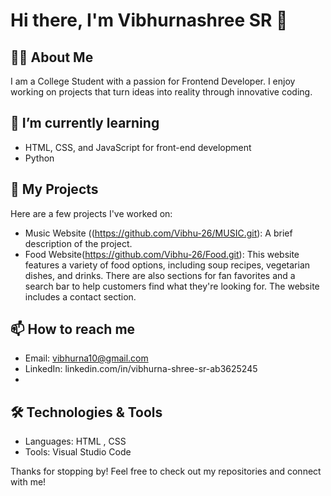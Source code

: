 # Hi there, I'm Vibhurnashree SR 👋

## 👩‍💻 About Me
I am a College Student with a passion for Frontend Developer. I enjoy working on projects that turn ideas into reality through innovative coding. 

## 🌱 I’m currently learning
- HTML, CSS, and JavaScript for front-end development
- Python

## 💼 My Projects
Here are a few projects I've worked on:
- Music Website ((https://github.com/Vibhu-26/MUSIC.git): A brief description of the project.
- Food Website(https://github.com/Vibhu-26/Food.git): This website features a variety of food options, including soup recipes, vegetarian dishes, and drinks. There are also sections for fan favorites and a search bar to help customers find what they're looking for. The website includes a contact section.

## 📫 How to reach me
- Email: vibhurna10@gmail.com
- LinkedIn: linkedin.com/in/vibhurna-shree-sr-ab3625245
- 
## 🛠️ Technologies & Tools
- Languages: HTML , CSS
- Tools: Visual Studio Code

Thanks for stopping by! Feel free to check out my repositories and connect with me!

